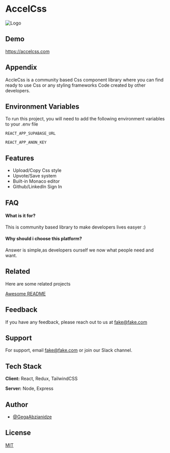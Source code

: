 
# AccelCss



![Logo](https://i.imgur.com/ty8gNtS.png)


## Demo

https://accelcss.com


## Appendix

AccleCss is a community based Css component library where you can find ready to use Css or any styling frameworks Code created by other developers.


## Environment Variables

To run this project, you will need to add the following environment variables to your .env file

`REACT_APP_SUPABASE_URL`

`REACT_APP_ANON_KEY`


## Features

- Upload/Copy Css style
- Upvote/Save system
- Built-in Monaco editor
- Github/LinkedIn Sign In


## FAQ

#### What is it for?

This is community based library to make developers lives easyer :)

#### Why should i choose this platform?

Answer is simple,as developers ourself we now what people need and want.


## Related

Here are some related projects

[Awesome README](https://github.com/matiassingers/awesome-readme)


## Feedback

If you have any feedback, please reach out to us at fake@fake.com


## Support

For support, email fake@fake.com or join our Slack channel.


## Tech Stack

**Client:** React, Redux, TailwindCSS

**Server:** Node, Express


## Author

- [@GegaAbzianidze](https://github.com/GegaAbzianidze)


## License

[MIT](https://choosealicense.com/licenses/mit/)
